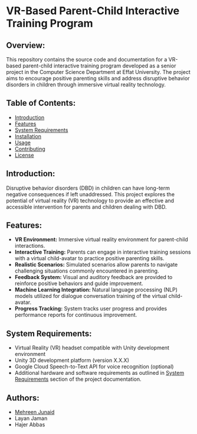 # VR-Based Parent-Child Interactive Training Program

## Overview:

This repository contains the source code and documentation for a VR-based parent-child interactive training program developed as a senior project in the Computer Science Department at Effat University. The project aims to encourage positive parenting skills and address disruptive behavior disorders in children through immersive virtual reality technology.

## Table of Contents:

- [Introduction](#introduction)
- [Features](#features)
- [System Requirements](#system-requirements)
- [Installation](#installation)
- [Usage](#usage)
- [Contributing](#contributing)
- [License](#license)

## Introduction:

Disruptive behavior disorders (DBD) in children can have long-term negative consequences if left unaddressed. This project explores the potential of virtual reality (VR) technology to provide an effective and accessible intervention for parents and children dealing with DBD.

## Features:

- **VR Environment:** Immersive virtual reality environment for parent-child interactions.
- **Interactive Training:** Parents can engage in interactive training sessions with a virtual child-avatar to practice positive parenting skills.
- **Realistic Scenarios:** Simulated scenarios allow parents to navigate challenging situations commonly encountered in parenting.
- **Feedback System:** Visual and auditory feedback are provided to reinforce positive behaviors and guide improvement.
- **Machine Learning Integration:** Natural language processing (NLP) models utilized for dialogue conversation training of the virtual child-avatar.
- **Progress Tracking:** System tracks user progress and provides performance reports for continuous improvement.

## System Requirements:

- Virtual Reality (VR) headset compatible with Unity development environment
- Unity 3D development platform (version X.X.X)
- Google Cloud Speech-to-Text API for voice recognition (optional)
- Additional hardware and software requirements as outlined in [System Requirements](#system-requirements) section of the project documentation.

## Authors:

- [Mehreen Junaid](https://github.com/mehreenjunaid23)
- Layan Jaman
- Hajer Abbas
